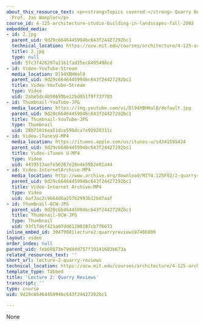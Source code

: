 ```yaml
---
about_this_resource_text: <p><strong>Topics covered:</strong> Quarry Reviews</p><p><strong>Instructor:</strong>
  Prof. Jan Wampler</p>
course_id: 4-125-architecture-studio-building-in-landscapes-fall-2002
embedded_media:
- id: 2.jpg
  parent_uid: 9d29c6646445994bc643f24427292bc1
  technical_location: https://ocw.mit.edu/courses/architecture/4-125-architecture-studio-building-in-landscapes-fall-2002/lecture-notes/lecture-2-quarry-reviews/2.jpg
  title: 2.jpg
  type: null
  uid: 5fc3f426297a2161fad25ec8495498cd
- id: Video-YouTube-Stream
  media_location: Dl94XBHHal8
  parent_uid: 9d29c6646445994bc643f24427292bc1
  title: Video-YouTube-Stream
  type: Video
  uid: 2abe5dc4b50659be12bd951f9f737703
- id: Thumbnail-YouTube-JPG
  media_location: https://img.youtube.com/vi/Dl94XBHHal8/default.jpg
  parent_uid: 9d29c6646445994bc643f24427292bc1
  title: Thumbnail-YouTube-JPG
  type: Thumbnail
  uid: 28b71016ea51dce598dca7e92028311c
- id: Video-iTunesU-MP4
  media_location: https://itunes.apple.com/us/itunes-u/id341595424
  parent_uid: 9d29c6646445994bc643f24427292bc1
  title: Video-iTunes U-MP4
  type: Video
  uid: 4439513aefe56267e28e4e59b2e81a44
- id: Video-InternetArchive-MP4
  media_location: http://www.archive.org/download/MIT4.125F02/2-quarryr-220k.mp4
  parent_uid: 9d29c6646445994bc643f24427292bc1
  title: Video-Internet Archive-MP4
  type: Video
  uid: 6af3ac2c9664d6a257b2993b12bd7aaf
- id: Thumbnail-OCW-JPG
  parent_uid: 9d29c6646445994bc643f24427292bc1
  title: Thumbnail-OCW-JPG
  type: Thumbnail
  uid: 93f1fdef421a07dd612b8187cb7f6673
inline_embed_id: 30479081lecture2:quarryreviews97466809
layout: video
order_index: null
parent_uid: feb60873e79d4dd757f19141603b673a
related_resources_text: ''
short_url: lecture-2-quarry-reviews
technical_location: https://ocw.mit.edu/courses/architecture/4-125-architecture-studio-building-in-landscapes-fall-2002/lecture-notes/lecture-2-quarry-reviews
template_type: Tabbed
title: 'Lecture 2: Quarry Reviews'
transcript: ''
type: course
uid: 9d29c6646445994bc643f24427292bc1

---
```

None